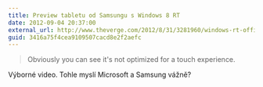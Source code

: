 ```yaml
---
title: Preview tabletu od Samsungu s Windows 8 RT
date: 2012-09-04 20:37:00
external_url: http://www.theverge.com/2012/8/31/3281960/windows-rt-office-2013-rt-specs-details-hands-on
guid: 3416a75f4cea9109507cacd8e2f2aefc
---
```


> Obviously you can see it's not optimized for a touch experience.

Výborné video. Tohle myslí Microsoft a Samsung vážně?
